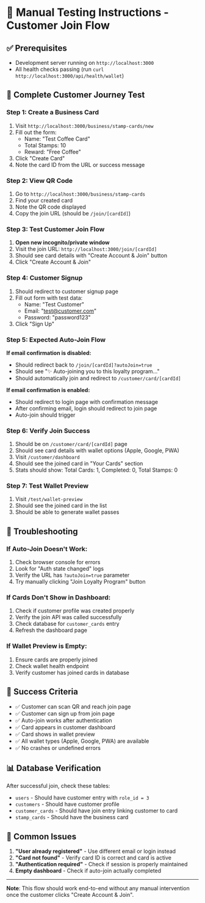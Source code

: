 # 🧪 Manual Testing Instructions - Customer Join Flow

## ✅ Prerequisites
- Development server running on `http://localhost:3000`
- All health checks passing (run `curl http://localhost:3000/api/health/wallet`)

## 🎯 Complete Customer Journey Test

### Step 1: Create a Business Card
1. Visit `http://localhost:3000/business/stamp-cards/new`
2. Fill out the form:
   - Name: "Test Coffee Card"
   - Total Stamps: 10
   - Reward: "Free Coffee"
3. Click "Create Card"
4. Note the card ID from the URL or success message

### Step 2: View QR Code
1. Go to `http://localhost:3000/business/stamp-cards`
2. Find your created card
3. Note the QR code displayed
4. Copy the join URL (should be `/join/[cardId]`)

### Step 3: Test Customer Join Flow
1. **Open new incognito/private window**
2. Visit the join URL: `http://localhost:3000/join/[cardId]`
3. Should see card details with "Create Account & Join" button
4. Click "Create Account & Join"

### Step 4: Customer Signup
1. Should redirect to customer signup page
2. Fill out form with test data:
   - Name: "Test Customer"
   - Email: "test@customer.com"
   - Password: "password123"
3. Click "Sign Up"

### Step 5: Expected Auto-Join Flow
**If email confirmation is disabled:**
- Should redirect back to `/join/[cardId]?autoJoin=true`
- Should see "✨ Auto-joining you to this loyalty program..."
- Should automatically join and redirect to `/customer/card/[cardId]`

**If email confirmation is enabled:**
- Should redirect to login page with confirmation message
- After confirming email, login should redirect to join page
- Auto-join should trigger

### Step 6: Verify Join Success
1. Should be on `/customer/card/[cardId]` page
2. Should see card details with wallet options (Apple, Google, PWA)
3. Visit `/customer/dashboard`
4. Should see the joined card in "Your Cards" section
5. Stats should show: Total Cards: 1, Completed: 0, Total Stamps: 0

### Step 7: Test Wallet Preview
1. Visit `/test/wallet-preview`
2. Should see the joined card in the list
3. Should be able to generate wallet passes

## 🔧 Troubleshooting

### If Auto-Join Doesn't Work:
1. Check browser console for errors
2. Look for "Auth state changed" logs
3. Verify the URL has `?autoJoin=true` parameter
4. Try manually clicking "Join Loyalty Program" button

### If Cards Don't Show in Dashboard:
1. Check if customer profile was created properly
2. Verify the join API was called successfully
3. Check database for `customer_cards` entry
4. Refresh the dashboard page

### If Wallet Preview is Empty:
1. Ensure cards are properly joined
2. Check wallet health endpoint
3. Verify customer has joined cards in database

## 🎉 Success Criteria
- ✅ Customer can scan QR and reach join page
- ✅ Customer can sign up from join page
- ✅ Auto-join works after authentication
- ✅ Card appears in customer dashboard
- ✅ Card shows in wallet preview
- ✅ All wallet types (Apple, Google, PWA) are available
- ✅ No crashes or undefined errors

## 📊 Database Verification
After successful join, check these tables:
- `users` - Should have customer entry with `role_id = 3`
- `customers` - Should have customer profile
- `customer_cards` - Should have join entry linking customer to card
- `stamp_cards` - Should have the business card

## 🚨 Common Issues
1. **"User already registered"** - Use different email or login instead
2. **"Card not found"** - Verify card ID is correct and card is active
3. **"Authentication required"** - Check if session is properly maintained
4. **Empty dashboard** - Check if auto-join actually completed

---

**Note**: This flow should work end-to-end without any manual intervention once the customer clicks "Create Account & Join". 